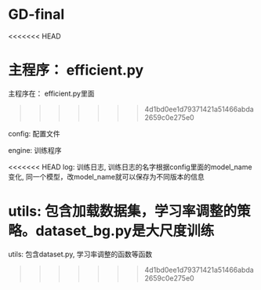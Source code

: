 # GD-final
<<<<<<< HEAD

主程序： efficient.py
=======
主程序在： efficient.py里面
>>>>>>> 4d1bd0ee1d79371421a51466abda2659c0e275e0

config: 配置文件

engine: 训练程序

<<<<<<< HEAD
log: 训练日志, 训练日志的名字根据config里面的model_name变化, 同一个模型，改model_name就可以保存为不同版本的信息

utils: 包含加载数据集，学习率调整的策略。dataset_bg.py是大尺度训练
=======
utils: 包含dataset.py, 学习率调整的函数等函数
>>>>>>> 4d1bd0ee1d79371421a51466abda2659c0e275e0
